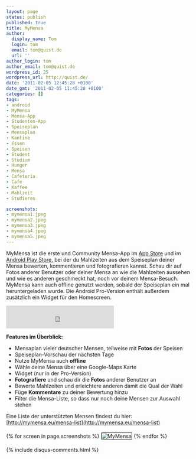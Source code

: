 ```yaml
---
layout: page
status: publish
published: true
title: MyMensa
author:
  display_name: Tom
  login: tom
  email: tom@quist.de
  url: ''
author_login: tom
author_email: tom@quist.de
wordpress_id: 25
wordpress_url: http://quist.de/
date: '2011-02-05 12:45:28 +0100'
date_gmt: '2011-02-05 11:45:28 +0100'
categories: []
tags:
- android
- MyMensa
- Mensa-App
- Studenten-App
- Speiseplan
- Mensaplan
- Kantine
- Essen
- Speisen
- Student
- Studium
- Hunger
- Mensa
- Cafeteria
- Cafe
- Kaffee
- Mahlzeit
- Studieren

screenshots:
- mymensa1.jpeg
- mymensa2.jpeg
- mymensa3.jpeg
- mymensa4.jpeg
- mymensa5.jpeg
---
```

MyMensa ist die erste und Community Mensa-App im [App Store](https://itunes.apple.com/de/app/mymensa-mensa-speiseplan/id498868290) und im [Android Play Store](https://play.google.com/store/apps/details?id=de.quist.app.mymensa), bei der du Mahlzeiten aus dem Speiseplan deiner Mensa bewerten, kommentieren und fotografieren kannst. Schau dir auf Fotos anderer Benutzer oder deiner Mensa an wie die Mahlzeiten aussehen und wie es anderen geschmeckt hat, noch vor deinem Mensa-Besuch. MyMensa kann auch offline genutzt werden, sobald der Speiseplan ein mal heruntergeladen wurde. Die Android Pro-Version enthält außerdem zusätzlich ein Widget für den Homescreen.  
<iframe src="http://www.facebook.com/plugins/likebox.php?href=http%3A%2F%2Fwww.facebook.com%2Fpages%2FMyMensa%2F119294151461718&amp;width=292&amp;colorscheme=light&amp;show_faces=false&amp;stream=false&amp;header=true&amp;height=62" scrolling="no" frameborder="0" style="border:none; overflow:hidden; width:292px; height:62px;" allowtransparency="true"></iframe>

**Features im Überblick:**

*   Mensaplan vieler deutscher Mensen, teilweise mit **Fotos** der Speisen
*   Speiseplan-Vorschau der nächsten Tage
*   Nutze MyMensa auch **offline**
*   Wähle deine Mensa über eine Google-Maps Karte
*   Widget (nur in der Pro-Version)
*   **Fotografiere** und schau dir die **Fotos** anderer Benutzer an
*   Bewerte Mahlzeiten und erleichtere anderen damit die Qual der Wahl
*   Füge **Kommentare** zu deiner Bewertung hinzu
*   Filter die Mensa-Liste, so dass nur noch deine Mensen zur Auswahl stehen

Eine Liste der unterstützten Mensen findest du hier: [http://mymensa.eu/mensa-list](http://mymensa.eu/mensa-list)

{% for screen in page.screenshots %}<img src="{{ screen | prepend: '/assets/' | prepend: site.baseurl | replace: '//', '/' }}" alt="MyMensa" style="display: inline-block; margin: 5px; border: 1px solid black;"/>{% endfor %}

{% include disqus-comments.html %}